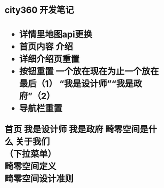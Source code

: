 <h1>city360 开发笔记 <h1>
<p>
    <ul>
      <li>详情里地图api更换</li>
      <li>首页内容 介绍</li>
      <li>详细介绍页重置</li>
      <li>按钮重置 一个放在现在为止一个放在最后（1） “我是设计师”“我是政府”（2）</li>
      <li>导航栏重置</li>
    </ul>
    首页 我是设计师 我是政府 畸零空间是什么 关于我们<br>
                            （下拉菜单）<br>
                            畸零空间定义<br>
                            畸零空间设计准则<br>
                    </p>
                            
                            
